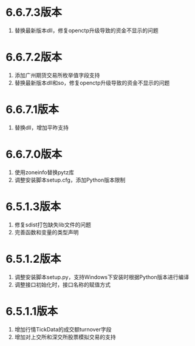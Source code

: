 # 6.6.7.3版本

1. 替换最新版本dll，修复openctp升级导致的资金不显示的问题

# 6.6.7.2版本

1. 添加广州期货交易所枚举值字段支持
2. 替换最新版本dll和so，修复openctp升级导致的资金不显示的问题

# 6.6.7.1版本

1. 替换dll，增加平昨支持

# 6.6.7.0版本

1. 使用zoneinfo替换pytz库
2. 调整安装脚本setup.cfg，添加Python版本限制

# 6.5.1.3版本

1. 修复sdist打包缺失lib文件的问题
2. 完善函数和变量的类型声明

# 6.5.1.2版本

1. 调整安装脚本setup.py，支持Windows下安装时根据Python版本进行编译
2. 调整接口初始化时，接口名称的赋值方式

# 6.5.1.1版本

1. 增加行情TickData的成交额turnover字段
2. 增加对上交所和深交所股票模拟交易的支持
